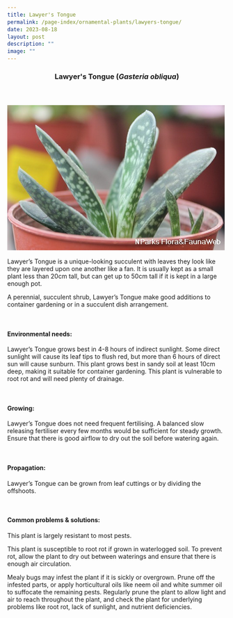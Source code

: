 ```yaml
---
title: Lawyer's Tongue
permalink: /page-index/ornamental-plants/lawyers-tongue/
date: 2023-08-18
layout: post
description: ""
image: ""
---
```

<header> 
	<h3>Lawyer's Tongue (<em>Gasteria obliqua</em>)</h3> 
</header>
 
<section>
	<img title="Photo by Flora and Fauna Web." src="/images/Plants/lawyerstongue_ffw.jfif">
	<p>Lawyer’s Tongue is a unique-looking succulent with leaves they look like they are layered upon one another like a fan. It is usually kept as a small plant less than 20cm tall, but can get up to 50cm tall if it is kept in a large enough pot.</p>
	<p>A perennial, succulent shrub, Lawyer’s Tongue make good additions to container gardening or in a succulent dish arrangement.</p>
	 <br> 
</section> 
 
<section> 
  <h4>Environmental needs:</h4> 
  <p>Lawyer’s Tongue grows best in 4-8 hours of indirect sunlight. Some direct sunlight will cause its leaf tips to flush red, but more than 6 hours of direct sun will cause sunburn. This plant grows best in sandy soil at least 10cm deep, making it suitable for container gardening. This plant is vulnerable to root rot and will need plenty of drainage.</p> 
	<br>
</section>

<section> 
  <h4>Growing:</h4> 
	<p>Lawyer’s Tongue does not need frequent fertilising. A balanced slow releasing fertiliser every few months would be sufficient for steady growth. Ensure that there is good airflow to dry out the soil before watering again.</p> 
	<br> 
</section> 

<section> 
  <h4>Propagation:</h4> 
	<p>Lawyer’s Tongue can be grown from leaf cuttings or by dividing the offshoots.</p> 
	<br> 
</section> 
 
<section> 
  <h4>Common problems &amp; solutions:</h4> 
	<p>This plant is largely resistant to most pests.</p>
	<p>This plant is susceptible to root rot if grown in waterlogged soil. To prevent rot, allow the plant to dry out between waterings and ensure that there is enough air circulation.</p>
	<p>Mealy bugs may infest the plant if it is sickly or overgrown. Prune off the infested parts, or apply horticultural oils like neem oil and white summer oil to suffocate the remaining pests. Regularly prune the plant to allow light and air to reach throughout the plant, and check the plant for underlying problems like root rot, lack of sunlight, and nutrient deficiencies.</p>
	<br> 
</section>